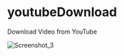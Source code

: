# youtubeDownload
Download Video from YouTube

![Screenshot_3](https://github.com/Trmxv9/youtubeDownload/assets/144570510/76419633-b2e4-49f6-9d37-8ec3b0471f3c)
